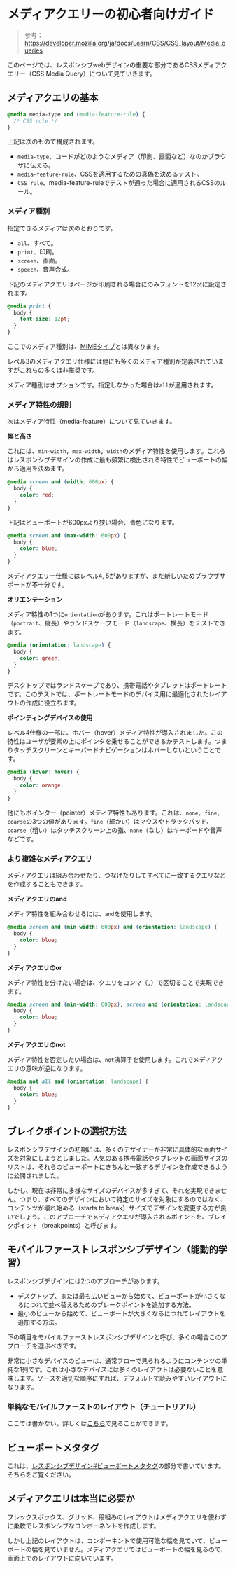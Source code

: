 # メディアクエリーの初心者向けガイド

> 参考：https://developer.mozilla.org/ja/docs/Learn/CSS/CSS_layout/Media_queries

このページでは、レスポンシブwebデザインの重要な部分であるCSSメディアクエリー（CSS Media Query）について見ていきます。

## メディアクエリの基本

```css
@media media-type and (media-feature-rule) {
  /* CSS rule */
}
```

上記は次のもので構成されます。

- `media-type`、コードがどのようなメディア（印刷、画面など）なのかブラウザに伝える。
- `media-feature-rule`、CSSを適用するための真偽を決めるテスト。
- `CSS rule`、media-feature-ruleでテストが通った場合に適用されるCSSのルール。

### メディア種別

指定できるメディアは次のとおりです。

- `all`、すべて。
- `print`、印刷。
- `screen`、画面。
- `speech`、音声合成。

下記のメディアクエリはページが印刷される場合にのみフォントを12ptに設定されます。

```css
@media print {
  body {
    font-size: 12pt;
  }
}
```

ここでのメディア種別は、[MIMEタイプ](https://developer.mozilla.org/ja/docs/Glossary/MIME_type)とは異なります。

レベル3のメディアクエリ仕様には他にも多くのメディア種別が定義されていますがこれらの多くは非推奨です。

メディア種別はオプションです。指定しなかった場合は`all`が適用されます。

### メディア特性の規則

次はメディア特性（media-feature）について見ていきます。

**幅と高さ**

これには、`min-width, max-width, width`のメディア特性を使用します。これらはレスポンシブデザインの作成に最も頻繁に検出される特性でビューポートの幅から適用を決めます。

```css
@media screen and (width: 600px) {
  body {
    color: red;
  }
}
```

下記はビューポートが600pxより狭い場合、青色になります。

```css
@media screen and (max-width: 600px) {
  body {
    color: blue;
  }
}
```

メディアクエリー仕様にはレベル4, 5がありますが、まだ新しいためブラウザサポートが不十分です。

**オリエンテーション**

メディア特性の1つに`orientation`があります。これはポートレートモード（`portrait`、縦長）やランドスケープモード（`landscape`、横長）をテストできます。

```css
@media (orientation: landscape) {
  body {
    color: green;
  }
}
```

デスクトップではランドスケープであり、携帯電話やタブレットはポートレートです。このテストでは、ポートレートモードのデバイス用に最適化されたレイアウトの作成に役立ちます。

**ポインティングデバイスの使用**

レベル4仕様の一部に、ホバー（hover）メディア特性が導入されました。この特性はユーザが要素の上にポインタを乗せることができるかテストします。つまりタッチスクリーンとキーバードナビゲーションはホバーしないということです。

```css
@media (hover: hover) {
  body {
    color: orange;
  }
}
```

他にもポインター（pointer）メディア特性もあります。これは、`none, fine, coarse`の3つの値があります。`fine`（細かい）はマウスやトラックパッド、`coarse`（粗い）はタッチスクリーン上の指、`none`（なし）はキーボードや音声などです。

### より複雑なメディアクエリ

メディアクエリは組み合わせたり、つなげたりしてすべてに一致するクエリなどを作成することもできます。

**メディアクエリのand**

メディア特性を組み合わせるには、`and`を使用します。

```css
@media screen and (min-width: 600px) and (orientation: landscape) {
  body {
    color: blue;
  }
}
```

**メディアクエリのor**

メディア特性を分けたい場合は、クエリをコンマ（`,`）で区切ることで実現できます。

```css
@media screen and (min-width: 600px), screen and (orientation: landscape) {
  body {
    color: blue;
  }
}
```

**メディアクエリのnot**

メディア特性を否定したい場合は、`not`演算子を使用します。これでメディアクエリの意味が逆になります。

```css
@media not all and (orientation: landscape) {
  body {
    color: blue;
  }
}
```

## ブレイクポイントの選択方法

レスポンシブデザインの初期には、多くのデザイナーが非常に具体的な画面サイズを対象にしようとしました。人気のある携帯電話やタブレットの画面サイズのリストは、それらのビューポートにきちんと一致するデザインを作成できるように公開されました。

しかし、現在は非常に多様なサイズのデバイスが多すぎて、それを実現できません。つまり、すべてのデザインにおいて特定のサイズを対象にするのではなく、コンテンツが壊れ始める（starts to break）サイズでデザインを変更する方が良いでしょう。このアプローチでメディアクエリが導入されるポイントを、ブレイクポイント（breakpoints）と呼びます。

## モバイルファーストレスポンシブデザイン（能動的学習）

レスポンシブデザインには2つのアプローチがあります。

- デスクトップ、または最も広いビューから始めて、ビューポートが小さくなるにつれて並べ替えるためのブレークポイントを追加する方法。
- 最小のビューから始めて、ビューポートが大きくなるにつれてレイアウトを追加する方法。

下の項目をモバイルファーストレスポンシブデザインと呼び、多くの場合このアプローチを選ぶべきです。

非常に小さなデバイスのビューは、通常フローで見られるようにコンテンツの単純な1列です。これは小さなデバイスには多くのレイアウトは必要ないことを意味します。ソースを適切な順序にすれば、デフォルトで読みやすいレイアウトになります。

### 単純なモバイルファーストのレイアウト（チュートリアル）

ここでは書かない。詳しくは[こちら](https://developer.mozilla.org/ja/docs/Learn/CSS/CSS_layout/Media_queries#walkthrough_a_simple_mobile-first_layout)で見ることができます。

## ビューポートメタタグ

これは、[レスポンシブデザイン#ビューポートメタタグ](https://github.com/ittoku-ky73/leaning-frontend/blob/main/css/CSS_layout/responsive_design.md#%E3%83%93%E3%83%A5%E3%83%BC%E3%83%9D%E3%83%BC%E3%83%88%E3%83%A1%E3%82%BF%E3%82%BF%E3%82%B0)の部分で書いています。そちらをご覧ください。

## メディアクエリは本当に必要か

フレックスボックス、グリッド、段組みのレイアウトはメディアクエリを使わずに柔軟でレスポンシブなコンポーネントを作成します。

しかし上記のレイアウトは、コンポーネントで使用可能な幅を見ていて、ビューポートの幅を見ていません。メディアクエリではビューポートの幅を見るので、画面上でのレイアウトに向いています。

